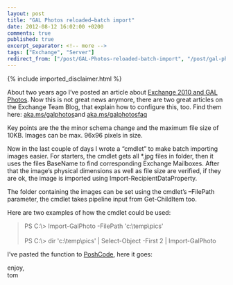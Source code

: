 ```yaml
---
layout: post
title: "GAL Photos reloaded–batch import"
date: 2012-08-12 16:02:00 +0200
comments: true
published: true
excerpt_separator: <!-- more -->
tags: ["Exchange", "Server"]
redirect_from: ["/post/GAL-Photos-reloaded-batch-import", "/post/gal-photos-reloaded-batch-import"]
---
```

<!-- more -->
{% include imported_disclaimer.html %}
<p>About two years ago I&rsquo;ve posted an article about <a href="/post/Exchange-2010e28093GAL-Fotos.aspx">Exchange 2010 and GAL Photos</a>. Now this is not great news anymore, there are two great articles on the Exchange Team Blog, that explain how to configure this, too. Find them here: <a href="http://aka.ms/galphotos">aka.ms/galphotos</a>and <a href="http://aka.ms/galphotosfaq">aka.ms/galphotosfaq</a></p>
<p>Key points are the the minor schema change and the maximum file size of 10KB. Images can be max. 96x96 pixels in size.</p>
<p>Now in the last couple of days I wrote a &ldquo;cmdlet&rdquo; to make batch importing images easier. For starters, the cmdlet gets all *.jpg files in folder, then it uses the files BaseName to find corresponding Exchange Mailboxes. After that the image&rsquo;s physical dimensions as well as file size are verified, if they are ok, the image is imported using Import-RecipientDataProperty.</p>
<p>The folder containing the images can be set using the cmdlet&rsquo;s &ndash;FilePath parameter, the cmdlet takes pipeline input from Get-ChildItem too.</p>
<p>Here are two examples of how the cmdlet could be used:</p>
<blockquote>
<p>PS C:\&gt; Import-GalPhoto -FilePath 'c:\temp\pics' <br />&nbsp; <br />PS C:\&gt; dir 'c:\temp\pics' | Select-Object -First 2 | Import-GalPhoto</p>
</blockquote>
<p>I&rsquo;ve pasted the function to <a href="http://poshcode.org/3570" target="_blank">PoshCode</a>, here it goes:</p>
<p>
<script type="text/javascript" src="http://PoshCode.org/embed/3570"></script>
</p>
<p>enjoy, <br />tom</p>
